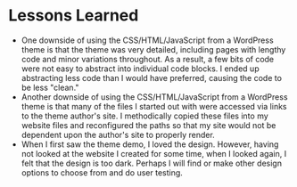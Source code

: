 # Lessons Learned

* One downside of using the CSS/HTML/JavaScript from a WordPress theme is that the theme was very detailed, including pages with lengthy code and minor variations throughout. As a result, a few bits of code were not easy to abstract into individual code blocks. I ended up abstracting less code than I would have preferred, causing the code to be less "clean."
* Another downside of using the CSS/HTML/JavaScript from a WordPress theme is that many of the files I started out with were accessed via links to the theme author's site. I methodically copied these files into my website files and reconfigured the paths so that my site would not be dependent upon the author's site to properly render. 
* When I first saw the theme demo, I loved the design. However, having not looked at the website I created for some time, when I looked again, I felt that the design is too dark. Perhaps I will find or make other design options to choose from and do user testing.
